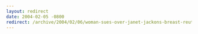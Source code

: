 ```yaml
---
layout: redirect
date: 2004-02-05 -0800
redirect: /archive/2004/02/06/woman-sues-over-janet-jackons-breast-reuters.aspx/
---
```

